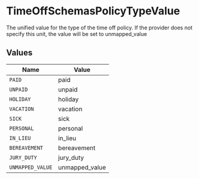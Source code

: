 # TimeOffSchemasPolicyTypeValue

The unified value for the type of the time off policy. If the provider does not specify this unit, the value will be set to unmapped_value


## Values

| Name             | Value            |
| ---------------- | ---------------- |
| `PAID`           | paid             |
| `UNPAID`         | unpaid           |
| `HOLIDAY`        | holiday          |
| `VACATION`       | vacation         |
| `SICK`           | sick             |
| `PERSONAL`       | personal         |
| `IN_LIEU`        | in_lieu          |
| `BEREAVEMENT`    | bereavement      |
| `JURY_DUTY`      | jury_duty        |
| `UNMAPPED_VALUE` | unmapped_value   |